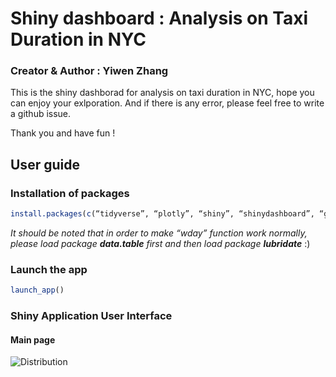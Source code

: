 # Shiny dashboard : Analysis on Taxi Duration in NYC


### Creator & Author : Yiwen Zhang

This is the shiny dashborad for analysis on taxi duration in NYC, hope you can enjoy your exlporation.
And if there is any error, please feel free to write a github issue. 

Thank you and have fun !

## User guide

### Installation of packages

```r
install.packages(c(“tidyverse”, “plotly”, “shiny”, “shinydashboard”, “ggplot2”, “scales”, “grid”, “corrplot”, “alluvial”, “dplyr”, “readr”, “data.table”, “tibble”, “tidyr”, “stringr”, “forcats”, “lubridate”, “geosphere”, “leaflet”, “maps”, “shinythemes”, “bookdown”))
```
_It should be noted that in order to make “wday” function work normally, please load package **data.table** first and then load package **lubridate**_ :)

### Launch the app

``` r
launch_app()
```

### Shiny Application User Interface

#### Main page

![Distribution](man/figures/distribution.jpeg)
